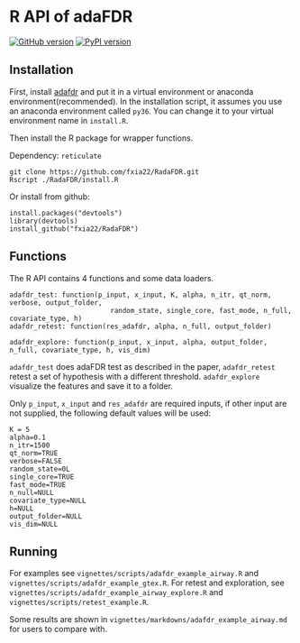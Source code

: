 # R API of adaFDR
[![GitHub version](https://badge.fury.io/gh/martinjzhang%2Fadafdr.svg)](https://badge.fury.io/gh/martinjzhang%2Fadafdr) [![PyPI version](https://badge.fury.io/py/adafdr.svg)](https://badge.fury.io/py/adafdr)
## Installation

First, install [adafdr](https://github.com/martinjzhang/adafdr) and put it in a virtual environment or anaconda environment(recommended). In the installation script, it assumes you use an anaconda environment called `py36`. You can change it to your virtual environment name in `install.R`.

Then install the R package for wrapper functions.

Dependency: `reticulate`
```
git clone https://github.com/fxia22/RadaFDR.git
Rscript ./RadaFDR/install.R
```

Or install from github:

```
install.packages("devtools")
library(devtools)
install_github("fxia22/RadaFDR")
```

## Functions
The R API contains 4 functions and some data loaders. 

```
adafdr_test: function(p_input, x_input, K, alpha, n_itr, qt_norm, verbose, output_folder,
                         random_state, single_core, fast_mode, n_full, covariate_type, h)
adafdr_retest: function(res_adafdr, alpha, n_full, output_folder)
                        
adafdr_explore: function(p_input, x_input, alpha, output_folder, n_full, covariate_type, h, vis_dim)
```

`adafdr_test` does adaFDR test as described in the paper, `adafdr_retest` retest a set of hypothesis with a different threshold. 
`adafdr_explore` visualize the features and save it to a folder.

Only `p_input`, `x_input` and `res_adafdr` are required inputs, if other input are not supplied, the following default values will be used:
```
K = 5
alpha=0.1
n_itr=1500
qt_norm=TRUE
verbose=FALSE
random_state=0L
single_core=TRUE
fast_mode=TRUE
n_null=NULL
covariate_type=NULL
h=NULL
output_folder=NULL
vis_dim=NULL
```


## Running

For examples see `vignettes/scripts/adafdr_example_airway.R` and `vignettes/scripts/adafdr_example_gtex.R`.
For retest and exploration, see  `vignettes/scripts/adafdr_example_airway_explore.R` and `vignettes/scripts/retest_example.R`.

Some results are shown in `vignettes/markdowns/adafdr_example_airway.md` for users to compare with.